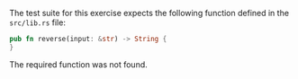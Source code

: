 The test suite for this exercise expects the following function defined in the `src/lib.rs` file:
```rust
pub fn reverse(input: &str) -> String {
}
```
The required function was not found.
